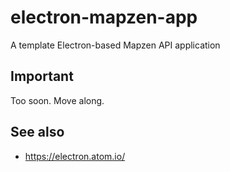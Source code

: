# electron-mapzen-app

A template Electron-based Mapzen API application

## Important

Too soon. Move along.

## See also

* https://electron.atom.io/
